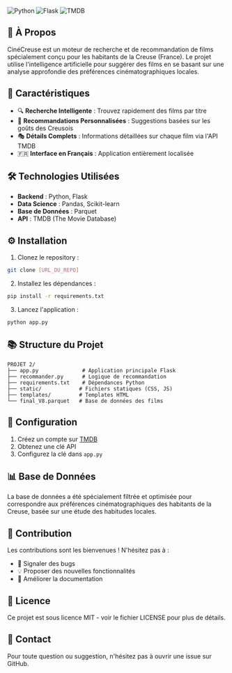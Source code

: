 ![Python](https://img.shields.io/badge/Python-3.9+-blue.svg)
![Flask](https://img.shields.io/badge/Flask-2.0.1-green.svg)
![TMDB](https://img.shields.io/badge/TMDB-API-yellow.svg)

## 📖 À Propos

CinéCreuse est un moteur de recherche et de recommandation de films spécialement conçu pour les habitants de la Creuse (France). Le projet utilise l'intelligence artificielle pour suggérer des films en se basant sur une analyse approfondie des préférences cinématographiques locales.

## 🎯 Caractéristiques

- 🔍 **Recherche Intelligente** : Trouvez rapidement des films par titre
- 🎲 **Recommandations Personnalisées** : Suggestions basées sur les goûts des Creusois
- 🎭 **Détails Complets** : Informations détaillées sur chaque film via l'API TMDB
- 🇫🇷 **Interface en Français** : Application entièrement localisée

## 🛠️ Technologies Utilisées

- **Backend** : Python, Flask
- **Data Science** : Pandas, Scikit-learn
- **Base de Données** : Parquet
- **API** : TMDB (The Movie Database)

## ⚙️ Installation

1. Clonez le repository :
```bash
git clone [URL_DU_REPO]
```

2. Installez les dépendances :
```bash
pip install -r requirements.txt
```

3. Lancez l'application :
```bash
python app.py
```

## 📚 Structure du Projet

```
PROJET 2/
├── app.py              # Application principale Flask
├── recommander.py      # Logique de recommandation
├── requirements.txt    # Dépendances Python
├── static/            # Fichiers statiques (CSS, JS)
├── templates/         # Templates HTML
└── final_V8.parquet   # Base de données des films
```

## 🔧 Configuration

1. Créez un compte sur [TMDB](https://www.themoviedb.org/)
2. Obtenez une clé API
3. Configurez la clé dans `app.py`

## 📊 Base de Données

La base de données a été spécialement filtrée et optimisée pour correspondre aux préférences cinématographiques des habitants de la Creuse, basée sur une étude des habitudes locales.

## 🤝 Contribution

Les contributions sont les bienvenues ! N'hésitez pas à :
- 🐛 Signaler des bugs
- 💡 Proposer des nouvelles fonctionnalités
- 📝 Améliorer la documentation

## 📄 Licence

Ce projet est sous licence MIT - voir le fichier LICENSE pour plus de détails.

## 👥 Contact

Pour toute question ou suggestion, n'hésitez pas à ouvrir une issue sur GitHub.
